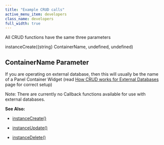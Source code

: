 ```yaml
---
title: "Example CRUD calls"
active_menu_item: developers
class_name: developers
full_width: true
---
```



All CRUD functions have the same three parameters

instanceCreate({string} ContainerName, undefined, undefined)

## ContainerName Parameter

If you are operating on external database, then this will usually be the name of a Panel Container Widget (read [How CRUD works for External Databases](how-crud-works-for-external-da.htm) page for correct setup)

Note: There are currently no Callback functions available for use with external databases.

**See Also:**

 - [instanceCreate()](../../../../../scripting-apis/client-api/instance-data-functions/instancecreate)

 - [instanceUpdate()](../../../../../scripting-apis/client-api/instance-data-functions/instancesave)

 - [instanceDelete()](../../../../../scripting-apis/client-api/instance-data-functions/instancedelete)

